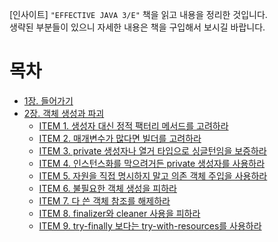 [인사이트] `"EFFECTIVE JAVA 3/E"` 책을 읽고 내용을 정리한 것입니다.  
생략된 부분들이 있으니 자세한 내용은 책을 구입해서 보시길 바랍니다.

# 목차
- [1장. 들어가기]()
- [2장. 객체 생성과 파괴](https://github.com/kva231/EFFECTIVE-JAVA-3E-Summary/tree/master/ch02_%EA%B0%9D%EC%B2%B4%20%EC%83%9D%EC%84%B1%EA%B3%BC%20%ED%8C%8C%EA%B4%B4)
  - [ITEM 1. 생성자 대신 정적 팩터리 메서드를 고려하라](https://github.com/kva231/EFFECTIVE-JAVA-3E-Summary/blob/master/ch02_%EA%B0%9D%EC%B2%B4%20%EC%83%9D%EC%84%B1%EA%B3%BC%20%ED%8C%8C%EA%B4%B4/ITEM%201.md)
  - [ITEM 2. 매개변수가 많다면 빌더를 고려하라](https://github.com/kva231/EFFECTIVE-JAVA-3E-Summary/blob/master/ch02_%EA%B0%9D%EC%B2%B4%20%EC%83%9D%EC%84%B1%EA%B3%BC%20%ED%8C%8C%EA%B4%B4/ITEM%202.md)
  - [ITEM 3. private 생성자나 열거 타입으로 싱글턴임을 보증하라](https://github.com/kva231/EFFECTIVE-JAVA-3E-Summary/blob/master/ch02_%EA%B0%9D%EC%B2%B4%20%EC%83%9D%EC%84%B1%EA%B3%BC%20%ED%8C%8C%EA%B4%B4/ITEM%203.md)
  - [ITEM 4. 인스턴스화를 막으려거든 private 생성자를 사용하라]()
  - [ITEM 5. 자원을 직접 명시하지 말고 의존 객체 주입을 사용하라]()
  - [ITEM 6. 불필요한 객체 생성을 피하라]()
  - [ITEM 7. 다 쓴 객체 참조를 해제하라]()
  - [ITEM 8. finalizer와 cleaner 사용을 피하라]()
  - [ITEM 9. try-finally 보다는 try-with-resources를 사용하라]()
